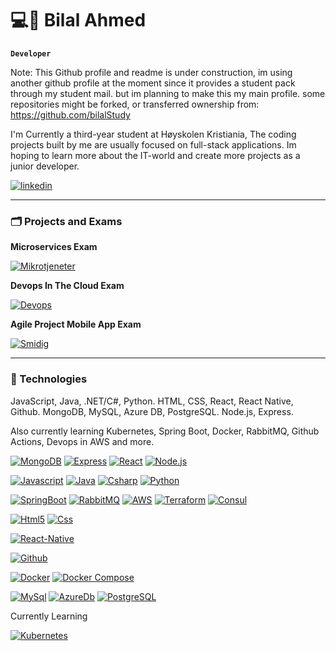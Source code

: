 # 💻🤯 Bilal Ahmed

**`Developer`**

Note: This Github profile and readme is under construction, im using another github profile at the moment since it provides a student pack through my student mail. but im planning to make this my main profile. some repositories might be forked, or transferred ownership from: https://github.com/bilalStudy 

I'm Currently a third-year student at Høyskolen Kristiania, The coding projects built by me are usually focused on full-stack applications. Im hoping to learn more about the IT-world and create more projects as a junior developer.



   <p align="left">
      <a href="https://www.linkedin.com/in/bilal-ahmed-703139263/">
         <img alt="linkedin" title="LinkedIn Profile" src="https://custom-icon-badges.demolab.com/badge/linkedin-originals?color=%23808080&style=for-the-badge&logo=linkedin-originals&logoColor&labelColor=5A5A5A"/></a> 
   </p>

---

### 🗂️ Projects and Exams

**Microservices Exam**

[![Mikrotjeneter](https://custom-icon-badges.demolab.com/badge/-MicroServices%20PG3402-gold?style=for-the-badge&logo=package&logoColor=black)](https://github.com/DevBilalAhmed/javamicroservice)

**Devops In The Cloud Exam**

[![Devops](https://custom-icon-badges.demolab.com/badge/-Devops%20In%20The%20Cloud%20PGR301-gold?style=for-the-badge&logo=package&logoColor=black)](https://github.com/DevBilalAhmed/ExamPGR301)

**Agile Project Mobile App Exam**

[![Smidig](https://custom-icon-badges.demolab.com/badge/-Agile%20Project%20PRO202-gold?style=for-the-badge&logo=package&logoColor=black)](https://github.com/DevBilalAhmed/SmidigProsjektEksamen)

---

### 🧰 Technologies

JavaScript, Java, .NET/C#, Python.
HTML, CSS, React, React Native, Github.
MongoDB, MySQL, Azure DB, PostgreSQL.
Node.js, Express.

Also currently learning Kubernetes, Spring Boot, Docker, RabbitMQ, Github Actions, Devops in AWS and more.

[![MongoDB](https://custom-icon-badges.demolab.com/badge/-MongoDB-47A248?style=for-the-badge&logo=mongodb&logoColor=white)](https://www.mongodb.com/)
[![Express](https://custom-icon-badges.demolab.com/badge/-Express-000000?style=for-the-badge&logo=express&logoColor=white)](https://expressjs.com/)
[![React](https://custom-icon-badges.demolab.com/badge/-React-218AAB?style=for-the-badge&logo=react&logoColor=white)](https://reactjs.org/)
[![Node.js](https://custom-icon-badges.demolab.com/badge/-Node.js-339933?style=for-the-badge&logo=node.js&logoColor=white)](https://nodejs.org/)

[![Javascript](https://custom-icon-badges.demolab.com/badge/-Javascript-f7df1e?style=for-the-badge&logo=javascript&logoColor=white)](https://developer.mozilla.org/en-US/docs/Web/JavaScript)
[![Java](https://custom-icon-badges.demolab.com/badge/-Java-7C0F0F?style=for-the-badge&logo=java&logoColor=white)](https://www.java.com/en/)
[![Csharp](https://custom-icon-badges.demolab.com/badge/-Csharp-1e9e24?style=for-the-badge&logo=csharp&logoColor=white)](https://learn.microsoft.com/en-us/dotnet/csharp/)
[![Python](https://custom-icon-badges.demolab.com/badge/-Python-3776ab?style=for-the-badge&logo=python&logoColor=white)](https://www.python.org/)

[![SpringBoot](https://custom-icon-badges.demolab.com/badge/-Spring_Boot-6db33f?style=for-the-badge&logo=springboot&logoColor=white)](https://spring.io/)
[![RabbitMQ](https://custom-icon-badges.demolab.com/badge/-RabbitMQ-ff6600?style=for-the-badge&logo=rabbitmq&logoColor=white)](https://www.rabbitmq.com/)
[![AWS](https://custom-icon-badges.demolab.com/badge/-AWS-ff9900?style=for-the-badge&logo=aws&logoColor=white)](https://aws.amazon.com/)
[![Terraform](https://custom-icon-badges.demolab.com/badge/-Terraform-844FBA?style=for-the-badge&logo=terraform&logoColor=white)](https://www.terraform.io/)
[![Consul](https://custom-icon-badges.demolab.com/badge/-Consul-DC477D?style=for-the-badge&logo=consul&logoColor=white)](https://www.consul.io/)

[![Html5](https://custom-icon-badges.demolab.com/badge/-Html5-FF5733?style=for-the-badge&logo=html&logoColor=white)](https://www.w3.org/html/)
[![Css](https://custom-icon-badges.demolab.com/badge/-css3-2965f1?style=for-the-badge&logo=css3&logoColor=white)](https://www.w3.org/Style/CSS/Overview.en.html)

[![React-Native](https://custom-icon-badges.demolab.com/badge/-React_Native-218AAB?style=for-the-badge&logo=react&logoColor=white)](https://reactnative.dev/)

[![Github](https://custom-icon-badges.demolab.com/badge/-Github-333?style=for-the-badge&logo=github&logoColor=white)](https://github.com/)


[![Docker](https://custom-icon-badges.demolab.com/badge/-Docker-0db7ed?style=for-the-badge&logo=docker&logoColor=white)](https://www.docker.com/)
[![Docker Compose](https://custom-icon-badges.demolab.com/badge/-Docker_Compose-778899?style=for-the-badge&logo=docker&logoColor=white)](https://www.docker.com/)

[![MySql](https://custom-icon-badges.demolab.com/badge/-Mysql-00758f?style=for-the-badge&logo=mysql&logoColor=white)](https://www.mysql.com/)
[![AzureDb](https://custom-icon-badges.demolab.com/badge/-Azure_DB-007FFF?style=for-the-badge&logo=azure&logoColor=white)](https://azure.microsoft.com/en-us/products/azure-sql/database)
[![PostgreSQL](https://custom-icon-badges.demolab.com/badge/-PostgreSQL-0064a5?style=for-the-badge&logo=postgresql&logoColor=white)](https://www.postgresql.org/)


Currently Learning

[![Kubernetes](https://custom-icon-badges.demolab.com/badge/-Kubernetes-3970e4?style=for-the-badge&logo=kubernetes&logoColor=white)](https://kubernetes.io/)


